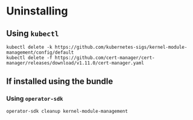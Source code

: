 # Uninstalling

## Using `kubectl`

```shell
kubectl delete -k https://github.com/kubernetes-sigs/kernel-module-management/config/default
kubectl delete -f https://github.com/cert-manager/cert-manager/releases/download/v1.11.0/cert-manager.yaml
```

## If installed using the bundle

### Using `operator-sdk`

```shell
operator-sdk cleanup kernel-module-management
```
